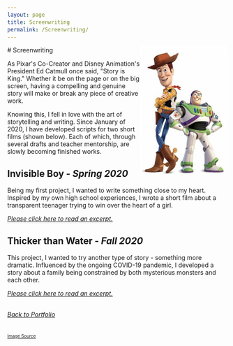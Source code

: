 ```yaml
---
layout: page
title: Screenwriting
permalink: /Screenwriting/
---
```

<img align="right" src="/assets/buzzAndWoody.jpg" style="width:200px;">
# Screenwriting

As Pixar's Co-Creator and Disney Animation's President Ed Catmull once said, "Story is King." Whether it be on the page or on the big screen, having a compelling and genuine story will make or break any piece of creative work. <br>

Knowing this, I fell in love with the art of storytelling and writing. Since January of 2020, I have developed scripts for two short films (shown below). Each of which, through several drafts and teacher mentorship, are slowly becoming finished works. <br>

## Invisible Boy - *Spring 2020*
Being my first project, I wanted to write something close to my heart. Inspired by my own high school experiences, I wrote a short film about a transparent teenager trying to win over the heart of a girl.

[*Please click here to read an excerpt.*]({{site.baseurl}}/Invisible_Boy/)

## Thicker than Water - *Fall 2020*
This project, I wanted to try another type of story - something more dramatic. Influenced by the ongoing COVID-19 pandemic, I developed a story about a family being constrained by both mysterious monsters and each other. 

[*Please click here to read an excerpt.*]({{site.baseurl}}/Thicker_than_Water/)
<br><br>

[*Back to Portfolio*]({{site.baseurl}}/portfolio.html/)

<br>
<font size="1"><a href="https://www.google.com/url?sa=i&url=https%3A%2F%2Fwww.pinterest.com%2Fpin%2F354588170633154613%2F&psig=AOvVaw3kcURXlhCCaUAuZZdlO7Eh&ust=1612134629346000&source=images&cd=vfe&ved=0CAIQjRxqFwoTCOCIz9HjxO4CFQAAAAAdAAAAABAJ">Image Source</a></font>